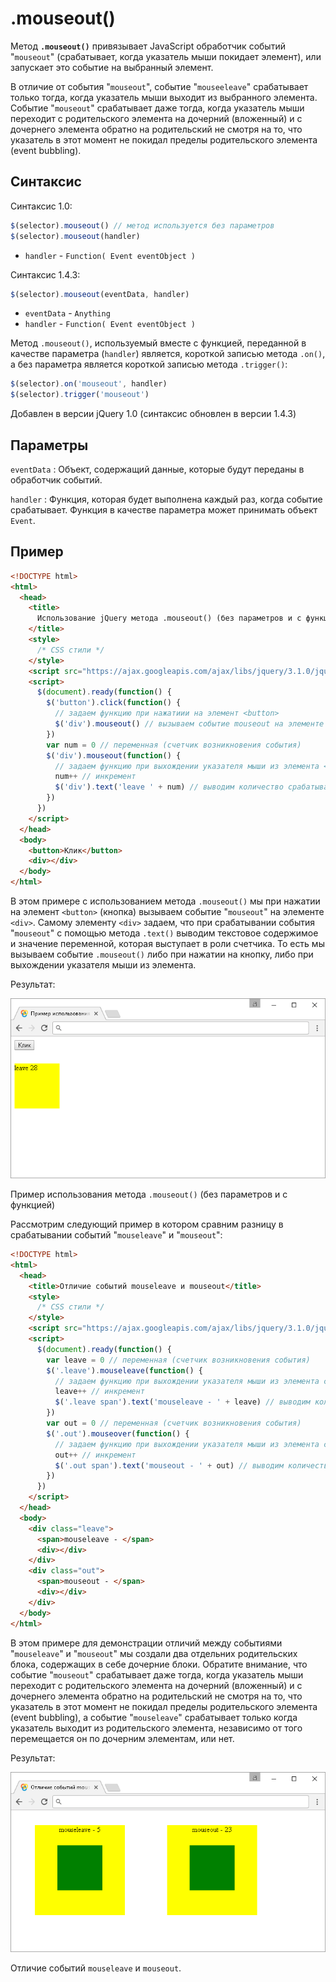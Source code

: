 # .mouseout()

Метод **`.mouseout()`** привязывает JavaScript обработчик событий "`mouseout`" (срабатывает, когда указатель мыши покидает элемент), или запускает это событие на выбранный элемент.

В отличие от события "`mouseout`", событие "`mouseeleave`" срабатывает только тогда, когда указатель мыши выходит из выбранного элемента. Событие "`mouseout`" срабатывает даже тогда, когда указатель мыши переходит с родительского элемента на дочерний (вложенный) и с дочернего элемента обратно на родительский не смотря на то, что указатель в этот момент не покидал пределы родительского элемента (event bubbling).

## Синтаксис

Синтаксис 1.0:

```js
$(selector).mouseout() // метод используется без параметров
$(selector).mouseout(handler)
```

- `handler` - `Function( Event eventObject )`

Синтаксис 1.4.3:

```js
$(selector).mouseout(eventData, handler)
```

- `eventData` - `Anything`
- `handler` - `Function( Event eventObject )`

Метод `.mouseout()`, используемый вместе с функцией, переданной в качестве параметра (`handler`) является, короткой записью метода `.on()`, а без параметра является короткой записью метода `.trigger()`:

```js
$(selector).on('mouseout', handler)
$(selector).trigger('mouseout')
```

Добавлен в версии jQuery 1.0 (синтаксис обновлен в версии 1.4.3)

## Параметры

`eventData`
: Объект, содержащий данные, которые будут переданы в обработчик событий.

`handler`
: Функция, которая будет выполнена каждый раз, когда событие срабатывает. Функция в качестве параметра может принимать объект `Event`.

## Пример

```html
<!DOCTYPE html>
<html>
  <head>
    <title>
      Использование jQuery метода .mouseout() (без параметров и с функцией)
    </title>
    <style>
      /* CSS стили */
    </style>
    <script src="https://ajax.googleapis.com/ajax/libs/jquery/3.1.0/jquery.min.js"></script>
    <script>
      $(document).ready(function() {
        $('button').click(function() {
          // задаем функцию при нажатиии на элемент <button>
          $('div').mouseout() // вызываем событие mouseout на элементе <div>
        })
        var num = 0 // переменная (счетчик возникновения события)
        $('div').mouseout(function() {
          // задаем функцию при выхождении указателя мыши из элемента <div>
          num++ // инкремент
          $('div').text('leave ' + num) // выводим количество срабатываний события
        })
      })
    </script>
  </head>
  <body>
    <button>Клик</button>
    <div></div>
  </body>
</html>
```

В этом примере с использованием метода `.mouseout()` мы при нажатии на элемент `<button>` (кнопка) вызываем событие "`mouseout`" на элементе `<div>`. Самому элементу `<div>` задаем, что при срабатывании события "`mouseout`" с помощью метода `.text()` выводим текстовое содержимое и значение переменной, которая выступает в роли счетчика. То есть мы вызываем событие `.mouseout()` либо при нажатии на кнопку, либо при выхождении указателя мыши из элемента.

Результат:

![Пример использования метода .mouseout()](831.png)

Пример использования метода `.mouseout()` (без параметров и с функцией)

Рассмотрим следующий пример в котором сравним разницу в срабатывании событий "`mouseleave`" и "`mouseout`":

```html
<!DOCTYPE html>
<html>
  <head>
    <title>Отличие событий mouseleave и mouseout</title>
    <style>
      /* CSS стили */
    </style>
    <script src="https://ajax.googleapis.com/ajax/libs/jquery/3.1.0/jquery.min.js"></script>
    <script>
      $(document).ready(function() {
        var leave = 0 // переменная (счетчик возникновения события)
        $('.leave').mouseleave(function() {
          // задаем функцию при выхождении указателя мыши из элемента с классом .leave (событие mouseleave)
          leave++ // инкремент
          $('.leave span').text('mouseleave - ' + leave) // выводим количество срабатываний события
        })
        var out = 0 // переменная (счетчик возникновения события)
        $('.out').mouseover(function() {
          // задаем функцию при выхождении указателя мыши из элемента с классом .out (событие mouseout)
          out++ // инкремент
          $('.out span').text('mouseout - ' + out) // выводим количество срабатываний события
        })
      })
    </script>
  </head>
  <body>
    <div class="leave">
      <span>mouseleave - </span>
      <div></div>
    </div>
    <div class="out">
      <span>mouseout - </span>
      <div></div>
    </div>
  </body>
</html>
```

В этом примере для демонстрации отличий между событиями "`mouseleave`" и "`mouseout`" мы создали два отдельних родительских блока, содержащих в себе дочерние блоки. Обратите внимание, что событие "`mouseout`" срабатывает даже тогда, когда указатель мыши переходит с родительского элемента на дочерний (вложенный) и с дочернего элемента обратно на родительский не смотря на то, что указатель в этот момент не покидал пределы родительского элемента (event bubbling), а событие "`mouseleave`" срабатывает только когда указатель выходит из родительского элемента, независимо от того перемещается он по дочерним элементам, или нет.

Результат:

![Отличие событий mouseleave и mouseout](832.png)

Отличие событий `mouseleave` и `mouseout`.
